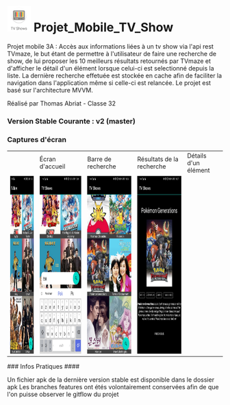 # <img width="55px" height="60px" src="./screenshots/logo.png" />   Projet_Mobile_TV_Show
Projet mobile 3A : Accès aux informations liées à un tv show via l'api rest TVmaze, le but étant de permettre à l'utilisateur de faire une recherche de show, de lui proposer les 10 meilleurs résultats retournés par TVmaze et d'afficher le détail d'un élément lorsque celui-ci est selectionné depuis la liste. La dernière recherche effetuée est stockée en cache afin de faciliter la navigation dans l'application même si celle-ci est relancée.
Le projet est basé sur l'architecture MVVM.

Réalisé par Thomas Abriat - Classe 32

### Version Stable Courante : v2 (master) ###

### Captures d'écran ###
<table>
  <th>
    <td>Écran d'accueil</td>
    <td>Barre de recherche</td>
    <td>Résultats de la recherche</td>
    <td>Détails d'un élément</td>
  </th>
  <tr>
    <td>
      <img width="192px" height="415px" src="./screenshots/1.jpg" />
    </td>
    <td>
<img width="192px" height="415px" src="./screenshots/2.jpg" />
    </td>
    <td>
      <img width="192px" height="415px" src="./screenshots/3.jpg" />
    </td>
    <td>
      <img width="192px" height="415px" src="./screenshots/4.jpg" />
    </td>
   <tr>
  <table>
### Infos Pratiques ####

Un fichier apk de la dernière version stable est disponible dans le dossier apk 
Les branches features ont étés volontairement conservées afin de que l'on puisse observer le gitflow du projet
